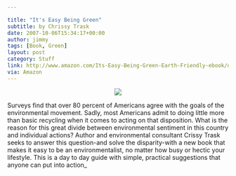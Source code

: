 ```yaml
---

title: "It's Easy Being Green"
subtitle: by Chrissy Trask
date: 2007-10-06T15:34:17+00:00
author: jimmy
tags: [Book, Green]
layout: post
category: Stuff
link: http://www.amazon.com/Its-Easy-Being-Green-Earth-Friendly-ebook/dp/B002E7ARXM/ref=as_li_ss_il?_encoding=UTF8&qid=1458770254&sr=8-1&linkCode=li3&tag=jimmlitt-20&linkId=2acd9f9491b01d39146f85d198eb6525
via: Amazon
---
```


<p align ="center">
<a href="http://www.amazon.com/Its-Easy-Being-Green-Earth-Friendly-ebook/dp/B002E7ARXM/ref=as_li_ss_il?_encoding=UTF8&qid=1458770254&sr=8-1&linkCode=li3&tag=jimmlitt-20&linkId=2acd9f9491b01d39146f85d198eb6525" target="_blank"><img border="0" src="//ws-na.amazon-adsystem.com/widgets/q?_encoding=UTF8&ASIN=B002E7ARXM&Format=_SL250_&ID=AsinImage&MarketPlace=US&ServiceVersion=20070822&WS=1&tag=jimmlitt-20" ></a><img src="//ir-na.amazon-adsystem.com/e/ir?t=jimmlitt-20&l=li3&o=1&a=B002E7ARXM" width="1" height="1" border="0" alt="" style="border:none !important; margin:0px !important;" />
</p>

Surveys find that over 80 percent of Americans agree with the goals of the environmental movement. Sadly, most Americans admit to doing little more than basic recycling when it comes to acting on that disposition. What is the reason for this great divide between environmental sentiment in this country and individual actions? Author and environmental consultant Crissy Trask seeks to answer this question-and solve the disparity-with a new book that makes it easy to be an environmentalist, no matter how busy or hectic your lifestyle. This is a day to day guide with simple, practical suggestions that anyone can put into action_